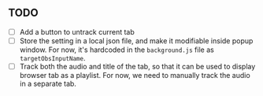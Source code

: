 ## TODO

- [ ] Add a button to untrack current tab 
- [ ] Store the setting in a local json file, and make it modifiable inside popup window. For now, it's hardcoded in the `background.js` file as `targetObsInputName`.	
- [ ] Track both the audio and title of the tab, so that it can be used to display browser tab as a playlist. For now, we need to manually track the audio in a separate tab.